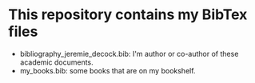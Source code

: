 # This repository contains my BibTex files

* bibliography_jeremie_decock.bib: I'm author or co-author of these academic documents.
* my_books.bib: some books that are on my bookshelf.


